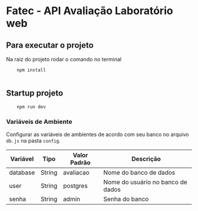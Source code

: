 # Fatec - API Avaliação Laboratório web

## Para executar o projeto

Na raiz do projeto rodar o comando no terminal 

```
    npm install
    
```

## Startup projeto

```
    npm run dev
```

### Variáveis de Ambiente

Configurar as variáveis de ambientes de acordo com seu banco no arquivo `db.js` na pasta `config`.  

|Variável      |Tipo   | Valor Padrão | Descrição                        | 
|--------------|-------|--------------|----------------------------------|
|database      |String |avaliacao     |Nome do banco de dados            |
|user          |String |postgres      |Nome do usuário no banco de dados |
|senha         |String |admin         |Senha do banco                    |
